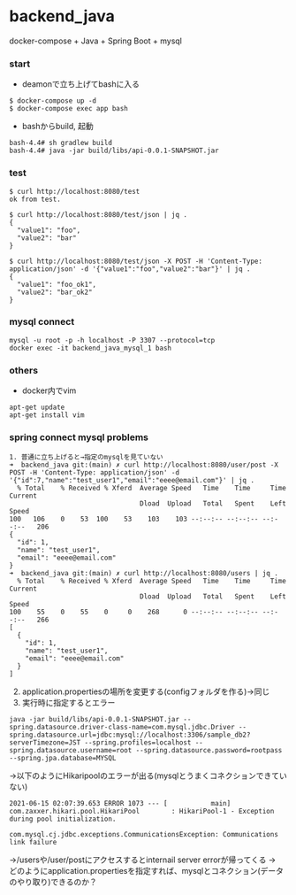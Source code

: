 # backend_java
docker-compose + Java + Spring Boot + mysql

### start
- deamonで立ち上げてbashに入る
```
$ docker-compose up -d
$ docker-compose exec app bash
```
- bashからbuild, 起動
```
bash-4.4# sh gradlew build
bash-4.4# java -jar build/libs/api-0.0.1-SNAPSHOT.jar
```

### test
```
$ curl http://localhost:8080/test
ok from test.

$ curl http://localhost:8080/test/json | jq .
{
  "value1": "foo",
  "value2": "bar"
}

$ curl http://localhost:8080/test/json -X POST -H 'Content-Type: application/json' -d '{"value1":"foo","value2":"bar"}' | jq .
{
  "value1": "foo_ok1",
  "value2": "bar_ok2"
}
```

### mysql connect
```
mysql -u root -p -h localhost -P 3307 --protocol=tcp
docker exec -it backend_java_mysql_1 bash
```

### others
- docker内でvim
```
apt-get update
apt-get install vim
```

### spring connect mysql problems
```
1. 普通に立ち上げると→指定のmysqlを見ていない
➜  backend_java git:(main) ✗ curl http://localhost:8080/user/post -X POST -H 'Content-Type: application/json' -d '{"id":7,"name":"test_user1","email":"eeee@email.com"}' | jq .
  % Total    % Received % Xferd  Average Speed   Time    Time     Time  Current
                                 Dload  Upload   Total   Spent    Left  Speed
100   106    0    53  100    53    103    103 --:--:-- --:--:-- --:--:--   206
{
  "id": 1,
  "name": "test_user1",
  "email": "eeee@email.com"
}
➜  backend_java git:(main) ✗ curl http://localhost:8080/users | jq .
  % Total    % Received % Xferd  Average Speed   Time    Time     Time  Current
                                 Dload  Upload   Total   Spent    Left  Speed
100    55    0    55    0     0    268      0 --:--:-- --:--:-- --:--:--   266
[
  {
    "id": 1,
    "name": "test_user1",
    "email": "eeee@email.com"
  }
]
```

2. application.propertiesの場所を変更する(configフォルダを作る)→同じ
3. 実行時に指定するとエラー
```
java -jar build/libs/api-0.0.1-SNAPSHOT.jar --spring.datasource.driver-class-name=com.mysql.jdbc.Driver --spring.datasource.url=jdbc:mysql://localhost:3306/sample_db2?serverTimezone=JST --spring.profiles=localhost --spring.datasource.username=root --spring.datasource.password=rootpass --spring.jpa.database=MYSQL
```
→以下のようにHikaripoolのエラーが出る(mysqlとうまくコネクションできていない)
```
2021-06-15 02:07:39.653 ERROR 1073 --- [           main] com.zaxxer.hikari.pool.HikariPool        : HikariPool-1 - Exception during pool initialization.

com.mysql.cj.jdbc.exceptions.CommunicationsException: Communications link failure
```
→/usersや/user/postにアクセスするとinternail server errorが帰ってくる
→　どのようにapplication.propertiesを指定すれば、mysqlとコネクション(データのやり取り)できるのか？
